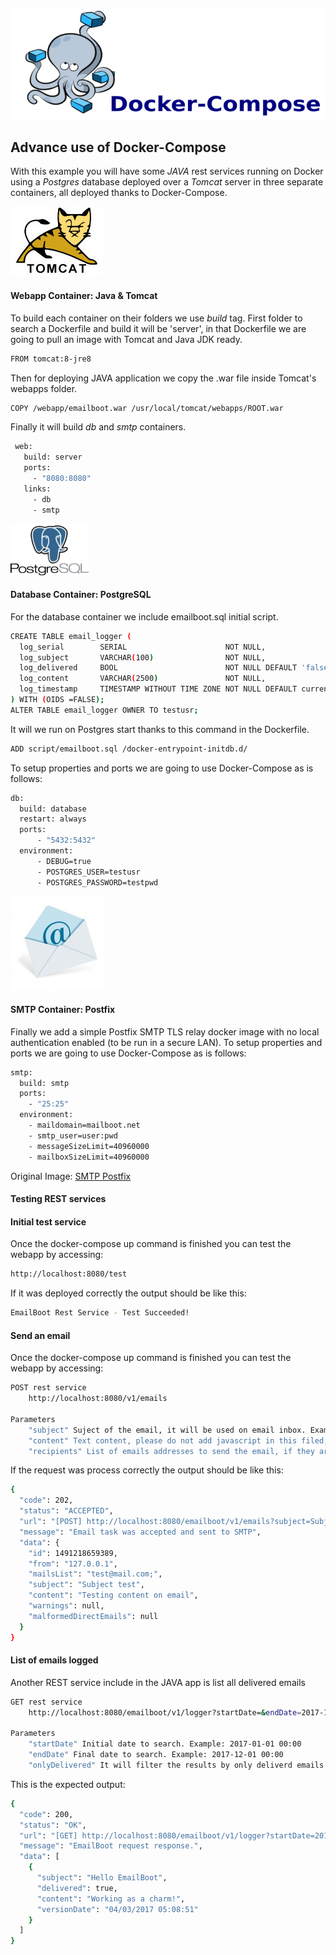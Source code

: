 ![deploying-docker-compose](rsc/docker-compose.png)

## Advance use of Docker-Compose

With this example you will have some *JAVA* rest services running on Docker using a *Postgres* database deployed over a *Tomcat* server in three separate containers, all deployed thanks to Docker-Compose.

![deploying-docker-compose-tomcat](rsc/tomcat.jpg)
#### Webapp Container: Java & Tomcat

To build each container on their folders we use *build* tag. First folder to search a Dockerfile and build it will be 'server', in that Dockerfile we are going to pull an image with Tomcat and Java JDK ready.

```sh
FROM tomcat:8-jre8
```

Then for deploying JAVA application we copy the .war file inside Tomcat's webapps folder. 

```sh
COPY /webapp/emailboot.war /usr/local/tomcat/webapps/ROOT.war
```

Finally it will build *db* and *smtp* containers.  
 
```sh
 web:
   build: server
   ports:
     - "8080:8080"
   links:
     - db
     - smtp
```
![deploying-docker-compose-tomcat](rsc/postgresql.jpg)
#### Database Container: PostgreSQL

For the database container we include emailboot.sql initial script.

```sh
CREATE TABLE email_logger (
  log_serial        SERIAL                      NOT NULL,
  log_subject       VARCHAR(100)                NOT NULL,
  log_delivered     BOOL                        NOT NULL DEFAULT 'false',
  log_content       VARCHAR(2500)               NOT NULL,
  log_timestamp     TIMESTAMP WITHOUT TIME ZONE NOT NULL DEFAULT current_timestamp
) WITH (OIDS =FALSE);
ALTER TABLE email_logger OWNER TO testusr;
```

It will we run on Postgres start thanks to this command in the Dockerfile.

```sh
ADD script/emailboot.sql /docker-entrypoint-initdb.d/
```

To setup properties and ports we are going to use Docker-Compose as is follows:
 
```sh
db:
  build: database
  restart: always
  ports:
      - "5432:5432"
  environment:
      - DEBUG=true
      - POSTGRES_USER=testusr
      - POSTGRES_PASSWORD=testpwd
```
![deploying-docker-compose-tomcat](rsc/smtp.jpg)      
#### SMTP Container: Postfix 

Finally we add a simple Postfix SMTP TLS relay docker image with no local authentication enabled (to be run in a secure LAN). To setup properties and ports we are going to use Docker-Compose as is follows:

```sh
smtp:
  build: smtp
  ports:
    - "25:25"
  environment:
    - maildomain=mailboot.net
    - smtp_user=user:pwd
    - messageSizeLimit=40960000
    - mailboxSizeLimit=40960000
```

Original Image: [SMTP Postfix](https://registry.hub.docker.com/u/juanluisbaptiste/postfix/)

#### Testing REST services

#### Initial test service

Once the docker-compose up command is finished you can test the webapp by accessing:
```sh
http://localhost:8080/test
  ```

If it was deployed correctly the output should be like this:
```sh
EmailBoot Rest Service - Test Succeeded! 
```

#### Send an email

Once the docker-compose up command is finished you can test the webapp by accessing:
```sh
POST rest service
    http://localhost:8080/v1/emails

Parameters
    "subject" Suject of the email, it will be used on email inbox. Example: Hello I'm here!
    "content" Text content, please do not add javascript in this filed, mailboxs validate javascript conent and they will reject the email. 
    "recipients" List of emails addresses to send the email, if they are more that one separate them with ';'. Example: test@mail.com; test2@mail.com;.
  ```

If the request was process correctly the output should be like this:
```sh
{
  "code": 202,
  "status": "ACCEPTED",
  "url": "[POST] http://localhost:8080/emailboot/v1/emails?subject=Subject%20test&content=Testing%20content%20on%20email&recipients=mail@mail.com;",
  "message": "Email task was accepted and sent to SMTP",
  "data": {
    "id": 1491218659389,
    "from": "127.0.0.1",
    "mailsList": "test@mail.com;",
    "subject": "Subject test",
    "content": "Testing content on email",
    "warnings": null,
    "malformedDirectEmails": null
  }
} 
```

#### List of emails logged

Another REST service include in the JAVA app is list all delivered emails
```sh
GET rest service
    http://localhost:8080/emailboot/v1/logger?startDate=&endDate=2017-12-01 00:00&onlyDelivered=false

Parameters
    "startDate" Initial date to search. Example: 2017-01-01 00:00
    "endDate" Final date to search. Example: 2017-12-01 00:00
    "onlyDelivered" It will filter the results by only deliverd emails. Example: false *To return all emails on log.
  ```

This is the expected output:

```sh
{
  "code": 200,
  "status": "OK",
  "url": "[GET] http://localhost:8080/emailboot/v1/logger?startDate=2017-01-01%2000:00&endDate=2017-12-01%2000:00&onlyDelivered=false",
  "message": "EmailBoot request response.",
  "data": [
    {
      "subject": "Hello EmailBoot",
      "delivered": true,
      "content": "Working as a charm!",
      "versionDate": "04/03/2017 05:08:51"
    }
  ]
}
```
 